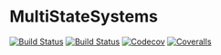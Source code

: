 # MultiStateSystems

[![Build Status](https://travis-ci.com/timmyfaraday/MultiStateSystems.jl.svg?branch=master)](https://travis-ci.com/timmyfaraday/MultiStateSystems.jl)
[![Build Status](https://ci.appveyor.com/api/projects/status/github/timmyfaraday/MultiStateSystems.jl?svg=true)](https://ci.appveyor.com/project/timmyfaraday/MultiStateSystems-jl)
[![Codecov](https://codecov.io/gh/timmyfaraday/MultiStateSystems.jl/branch/master/graph/badge.svg)](https://codecov.io/gh/timmyfaraday/MultiStateSystems.jl)
[![Coveralls](https://coveralls.io/repos/github/timmyfaraday/MultiStateSystems.jl/badge.svg?branch=master)](https://coveralls.io/github/timmyfaraday/MultiStateSystems.jl?branch=master)
